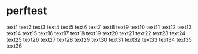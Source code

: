 # perftest
text1
text2
text3
text4
text5
text6
text7
text8
text9
text10
text11
text12
text13
text14
text15
text16
text17
text18
text19
text20
text21
text22
text23
text24
text25
text26
text27
text28
text29
text30
text31
text32
text33
text34
text35
text36
